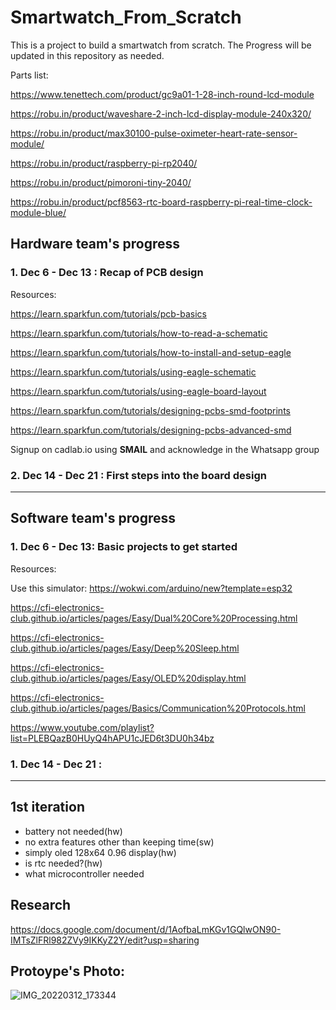 # Smartwatch_From_Scratch
This is a project to build a smartwatch from scratch. The Progress will be updated in this repository  as needed.




Parts list:

https://www.tenettech.com/product/gc9a01-1-28-inch-round-lcd-module

https://robu.in/product/waveshare-2-inch-lcd-display-module-240x320/

https://robu.in/product/max30100-pulse-oximeter-heart-rate-sensor-module/

https://robu.in/product/raspberry-pi-rp2040/

https://robu.in/product/pimoroni-tiny-2040/

https://robu.in/product/pcf8563-rtc-board-raspberry-pi-real-time-clock-module-blue/


## Hardware team's progress

### 1. **Dec 6 - Dec 13** : Recap of PCB design

Resources:

https://learn.sparkfun.com/tutorials/pcb-basics

https://learn.sparkfun.com/tutorials/how-to-read-a-schematic

https://learn.sparkfun.com/tutorials/how-to-install-and-setup-eagle

https://learn.sparkfun.com/tutorials/using-eagle-schematic

https://learn.sparkfun.com/tutorials/using-eagle-board-layout

https://learn.sparkfun.com/tutorials/designing-pcbs-smd-footprints

https://learn.sparkfun.com/tutorials/designing-pcbs-advanced-smd

Signup on cadlab.io using **SMAIL** and acknowledge in the Whatsapp group


### 2. **Dec 14 - Dec 21** : First steps into the board design

-------------------------------------------------------------------------------------------------------------------------------------------------------------------

## Software team's progress

### 1. Dec 6 - Dec 13: Basic projects to get started

Resources:

Use this simulator: https://wokwi.com/arduino/new?template=esp32

https://cfi-electronics-club.github.io/articles/pages/Easy/Dual%20Core%20Processing.html

https://cfi-electronics-club.github.io/articles/pages/Easy/Deep%20Sleep.html

https://cfi-electronics-club.github.io/articles/pages/Easy/OLED%20display.html

https://cfi-electronics-club.github.io/articles/pages/Basics/Communication%20Protocols.html

https://www.youtube.com/playlist?list=PLEBQazB0HUyQ4hAPU1cJED6t3DU0h34bz


### 1. **Dec 14 - Dec 21** : 


---

## 1st iteration
- battery not needed(hw)
- no extra features other than keeping time(sw)
- simply oled 128x64 0.96 display(hw)
- is rtc needed?(hw)
- what microcontroller needed
## Research
https://docs.google.com/document/d/1AofbaLmKGv1GQlwON90-IMTsZlFRl982ZVy9IKKyZ2Y/edit?usp=sharing 

## Protoype's Photo:
![IMG_20220312_173344](https://user-images.githubusercontent.com/72989277/159627005-4d004d11-81ac-4cb8-9ce6-e08db041c183.jpg)
